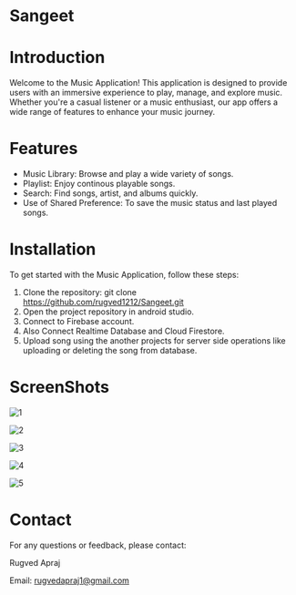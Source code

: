 # Sangeet

# Introduction
 Welcome to the Music Application! This application is designed to provide users with an immersive experience to play, manage, and explore music. Whether you're a casual listener or a music enthusiast, our app offers a wide range of features to enhance your music journey.

# Features
 - Music Library: Browse and play a wide variety of songs.
 - Playlist: Enjoy continous playable songs.
 - Search: Find songs, artist, and albums quickly.
 - Use of Shared Preference: To save the music status and last played songs.

# Installation
 To get started with the Music Application, follow these steps:
 1. Clone the repository: git clone https://github.com/rugved1212/Sangeet.git
 2. Open the project repository in android studio.
 3. Connect to Firebase account.
 4. Also Connect Realtime Database and Cloud Firestore.
 5. Upload song using the another projects for server side operations like uploading or deleting the song from database.


# ScreenShots
 ![1](https://github.com/user-attachments/assets/bc8f29fc-f05c-4ecc-a73b-eb0d66285e6c)

 
 ![2](https://github.com/user-attachments/assets/4d42fe8d-d90b-4fc2-a5e4-e54d285fd3fe)

 
 ![3](https://github.com/user-attachments/assets/92d41e0d-c25e-46ee-b2f9-5b2b2cf26494)

 
 ![4](https://github.com/user-attachments/assets/a48383eb-0393-4765-b2c9-3a2fd40cdd69)

 
 ![5](https://github.com/user-attachments/assets/8074210f-c218-4939-9383-706d801e1dc8)

# Contact
 For any questions or feedback, please contact:
 
 Rugved Apraj
 
 Email: rugvedapraj1@gmail.com
